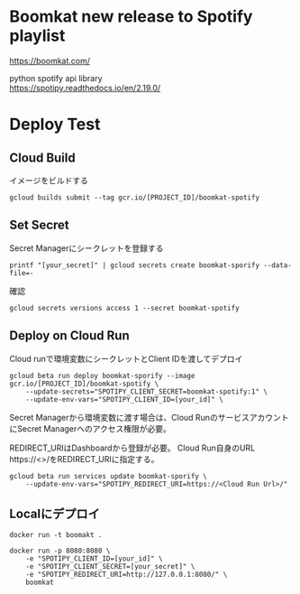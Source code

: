 # Boomkat new release to Spotify playlist

https://boomkat.com/

python spotify api library  
https://spotipy.readthedocs.io/en/2.19.0/



# Deploy Test
## Cloud Build
イメージをビルドする

```
gcloud builds submit --tag gcr.io/[PROJECT_ID]/boomkat-spotify
```

## Set Secret 
Secret Managerにシークレットを登録する
```
printf "[your_secret]" | gcloud secrets create boomkat-sporify --data-file=-
```

確認

```
gcloud secrets versions access 1 --secret boomkat-spotify
```

## Deploy on Cloud Run
Cloud runで環境変数にシークレットとClient IDを渡してデプロイ
```
gcloud beta run deploy boomkat-sporify --image gcr.io/[PROJECT_ID]/boomkat-spotify \
    --update-secrets="SPOTIPY_CLIENT_SECRET=boomkat-spotify:1" \
    --update-env-vars="SPOTIPY_CLIENT_ID=[your_id]" \
```

Secret Managerから環境変数に渡す場合は、Cloud RunのサービスアカウントにSecret Managerへのアクセス権限が必要。


REDIRECT_URIはDashboardから登録が必要。
Cloud Run自身のURL https://<>/をREDIRECT_URIに指定する。

```
gcloud beta run services update boomkat-sporify \
    --update-env-vars="SPOTIPY_REDIRECT_URI=https://<Cloud Run Url>/" 
```

## Localにデプロイ
```
docker run -t boomakt .
```

```
docker run -p 8080:8080 \
    -e "SPOTIPY_CLIENT_ID=[your_id]" \ 
    -e "SPOTIPY_CLIENT_SECRET=[your_secret]" \
    -e "SPOTIPY_REDIRECT_URI=http://127.0.0.1:8080/" \
    boomkat
```